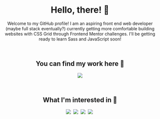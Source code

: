 <h1 align="center">Hello, there! 👋</h1>
<p align="center">
  Welcome to my GitHub profile! I am an aspiring front end web developer (maybe full stack eventually?) currently getting more comfortable building websites with CSS Grid through Frontend Mentor challenges. I'll be getting ready to learn Sass and JavaScript soon!
</p>
<br>

<h2 align="center">You can find my work here 💪</h2>
<p align="center">
  <a href="https://www.frontendmentor.io/profile/LazyDuckling">
    <img src="https://img.shields.io/badge/Frontend%20Mentor-blue?style=for-the-badge&logo=frontendmentor">
  </a>
</p>
<br>

<h2 align="center">What I'm interested in 👀 </h2>
<p align="center">
  <a href="https://github.com/LazyDuckling"><img src="https://img.shields.io/badge/html5-E34F26?style=for-the-badge&logo=html5&logoColor=white"></a>&nbsp;
  <a href="https://github.com/LazyDuckling"><img src="https://img.shields.io/badge/css3-1572B6?style=for-the-badge&logo=css3&logoColor=white"></a>&nbsp;
  <a href="https://github.com/LazyDuckling"><img src="https://img.shields.io/badge/sass-CC6699?style=for-the-badge&logo=sass&logoColor=white"></a>&nbsp;
  <a href="https://github.com/LazyDuckling"><img src="https://img.shields.io/badge/javascript-3E3E3E?style=for-the-badge&logo=javascript&logoColor=F7DF1E"></a>&nbsp;
